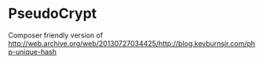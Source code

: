PseudoCrypt
===========

Composer friendly version of http://web.archive.org/web/20130727034425/http://blog.kevburnsjr.com/php-unique-hash
